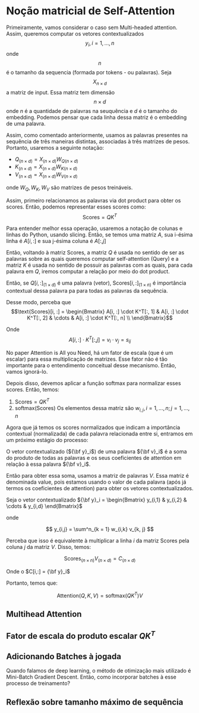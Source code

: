 # Noção matricial de Self-Attention

Primeiramente, vamos considerar o caso sem Multi-headed attention. Assim, queremos computar os vetores contextualizados $$y_i, i = 1, \ldots , n$$ onde $$n$$ é o tamanho da sequencia (formada por tokens - ou palavras). Seja $$X_{n \times d}$$ a matriz de input. Essa matriz tem dimensão $$n \times d$$ onde $n$ é a quantidade de palavras na seuquência e $d$ é o tamanho do embedding. Podemos pensar que cada linha dessa matriz é o embedding de uma palavra.

Assim, como comentado anteriormente, usamos as palavras presentes na sequência de três maneiras distintas, associadas à três matrizes de pesos. Portanto, usaremos a seguinte notação:

- $Q_{(n \times d)} = X_{(n \times d)} W_{Q (n \times d)}$
- $K_{(n \times d)} = X_{(n \times d)} W_{K (n \times d)}$
- $V_{(n \times d)} = X_{(n \times d)} W_{V (n \times d)}$

onde $W_Q, W_K, W_V$ são matrizes de pesos treináveis.

Assim, primeiro relacionamos as palavras via dot product para obter os scores. Então, podemos representar esses scores como:
$$\text{Scores} = QK^T$$

Para entender melhor essa operação, usaremos a notação de colunas e linhas do Python, usando slicing. Então, se temos uma matriz $A$, sua i-ésima linha é $A[i, :]$ e sua j-ésima coluna é $A[:, j]$

Então, voltando à matriz $\text{Scores}$, a matriz $Q$ é usada no sentido de ser as palavras sobre as quais queremos computar self-attention (Query) e a matriz $K$ é usada no sentido de possuir as palavras com as quais, para cada palavra em $Q$, iremos computar a relação por meio do dot product. 

Então, se $Q[i, :]_{(1 \times d)}$ é uma palavra (vetor), $\text{Scores}[i, :]_{(1 \times n)}$ é importância contextual dessa palavra pa para todas as palavras da sequência.

Desse modo, perceba que $$\text{Scores}[i, :] = \begin{Bmatrix}
A[i, :] \cdot K^T[:, 1] & A[i, :] \cdot K^T[:, 2] & \cdots & A[i, :] \cdot K^T[:, n]  \\
\end{Bmatrix}$$

Onde 
$$
A[i, :] \cdot K^T[:, j] = v_i \cdot v_j = s_{ij}
$$

No paper Attention is All you Need, há um fator de escala (que é um escalar) para essa multiplicação de matrizes. Esse fator não é tão importante para o entendimento conceitual desse mecanismo. Então, vamos ignorá-lo. 

Depois disso, devemos aplicar a função softmax para normalizar esses scores. Então, temos:

1. $\text{Scores} = QK^T$
2. $\text{softmax}\left( \text{Scores}\right)$ Os elementos dessa matriz são $w_{i,j}, i = 1, \ldots, n ; j = 1, \ldots, n$

Agora que já temos os scores normalizados que indicam a importância contextual (normalizada) de cada palavra relacionada entre si, entramos em um próximo estágio do processo:

O vetor contextualizado (${\bf y}_i$) de uma palavra ${\bf v}_i$ é a soma do produto de todas as palavras e os seus coeficientes de attention em relação à essa palavra ${\bf v}_i$.

Então para obter essa soma, usamos a matriz de palavras $V$. Essa matriz é denominada value, pois estamos usando o valor de cada palavra (após já termos os coeficientes de attention) para obter os vetores contextualizados.

Seja o vetor contextualizado ${\bf y}_i = \begin{Bmatrix} y_{i,1} & y_{i,2} & \cdots & y_{i,d}
\end{Bmatrix}$

onde

$$
y_{i,j} = \sum^n_{k = 1} w_{i,k} v_{k, j}
$$

Perceba que isso é equivalente à multiplicar a linha $i$ da matriz $\text{Scores}$ pela coluna $j$ da matriz $V$. Disso, temos:

$$
\text{Scores}_{(n \times n)}V_{(n \times d)} = C_{(n \times d)}
$$

Onde o $C[i,:] = {\bf y}_i$

Portanto, temos que:

$$
\text{Attention}\left(Q, K , V\right) = \text{softmax}\left(QK^T\right)V
$$

## Multihead Attention

## Fator de escala do produto escalar $QK^T$

## Adicionando Batches à jogada

Quando falamos de deep learning, o método de otimização mais utilizado é Mini-Batch Gradient Descent. Então, como incorporar batches à esse processo de treinamento?

## Reflexão sobre tamanho máximo de sequência

